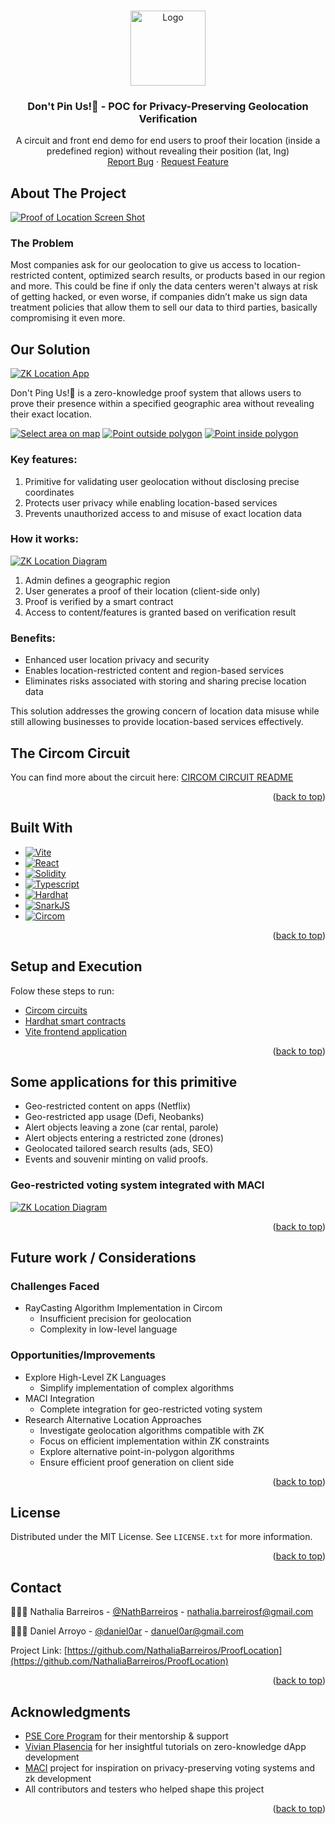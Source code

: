 <!-- Improved compatibility of back to top link: See: https://github.com/othneildrew/Best-README-Template/pull/73 -->

<a id="readme-top"></a>

<!--
*** Thanks for checking out the Best-README-Template. If you have a suggestion
*** that would make this better, please fork the repo and create a pull request
*** or simply open an issue with the tag "enhancement".
*** Don't forget to give the project a star!
*** Thanks again! Now go create something AMAZING! :D
-->

<!-- PROJECT LOGO -->
<br />
<div align="center">
  <a href="https://github.com/NathaliaBarreiros/ProofLocation">
    <img src="images/logo.png" alt="Logo" width="auto" height="120">
  </a>

<h3 align="center">Don't Pin Us!📍 - POC for Privacy-Preserving Geolocation Verification</h3>

  <p align="center">
    A circuit and front end demo for end users to proof their location (inside a predefined region) without revealing their position (lat, lng)
    <br />
    <a href="https://github.com/NathaliaBarreiros/ProofLocation/issues/new?labels=bug&template=bug-report.md">Report Bug</a>
    ·
    <a href="https://github.com/NathaliaBarreiros/ProofLocation/issues/new?labels=enhancement&template=feature-request.md">Request Feature</a>
  </p>
</div>

<!-- ABOUT THE PROJECT -->

## About The Project

[![Proof of Location Screen Shot][product-screenshot]](https://example.com)

### The Problem

Most companies ask for our geolocation to give us access to location-restricted content, optimized search results, or products based in our region and more. This could be fine if only the data centers weren't always at risk of getting hacked, or even worse, if companies didn’t make us sign data treatment policies that allow them to sell our data to third parties, basically compromising it even more.

## Our Solution

[![ZK Location App][homepage]](homepage.com)

Don't Ping Us!📍 is a zero-knowledge proof system that allows users to prove their presence within a specified geographic area without revealing their exact location.

[![Select area on map][select-area]](https://select-area-on-map.com)
[![Point outside polygon][invalid-loc-proof]](https://point-outside-polygon.com)
[![Point inside polygon][valid-loc-proof]](https://point-inside-polygon.com)

### Key features:

1. Primitive for validating user geolocation without disclosing precise coordinates
2. Protects user privacy while enabling location-based services
3. Prevents unauthorized access to and misuse of exact location data

### How it works:

[![ZK Location Diagram][zk-location-diagram]](https://zk-location-diagram.com)

1. Admin defines a geographic region
2. User generates a proof of their location (client-side only)
3. Proof is verified by a smart contract
4. Access to content/features is granted based on verification result

### Benefits:

- Enhanced user location privacy and security
- Enables location-restricted content and region-based services
- Eliminates risks associated with storing and sharing precise location data

This solution addresses the growing concern of location data misuse while still allowing businesses to provide location-based services effectively.

## The Circom Circuit

You can find more about the circuit here: [CIRCOM CIRCUIT README](https://github.com/NathaliaBarreiros/ProofLocation/tree/main/circuits)

<p align="right">(<a href="#readme-top">back to top</a>)</p>

## Built With

- [![Vite][Vite.js]][Vite-url]
- [![React][React.js]][React-url]
- [![Solidity][Solidity.js]][Solidity-url]
- [![Typescript][Typescript.js]][Typescript-url]
- [![Hardhat][Hardhat.js]][Hardhat-url]
- [![SnarkJS][SnarkJS.js]][SnarkJS-url]
- [![Circom][Circom.js]][SnarkJS-url]

<p align="right">(<a href="#readme-top">back to top</a>)</p>

<!-- GETTING STARTED -->

## Setup and Execution

Folow these steps to run:

- [Circom circuits](https://github.com/NathaliaBarreiros/ProofLocation/tree/main/circuits)
- [Hardhat smart contracts](https://github.com/NathaliaBarreiros/ProofLocation/tree/main/contracts)
- [Vite frontend application](https://github.com/NathaliaBarreiros/ProofLocation/tree/main/frontend)

<p align="right">(<a href="#readme-top">back to top</a>)</p>

<!-- USAGE EXAMPLES -->

## Some applications for this primitive

- Geo-restricted content on apps (Netflix)
- Geo-restricted app usage (Defi, Neobanks)
- Alert objects leaving a zone (car rental, parole)
- Alert objects entering a restricted zone (drones)
- Geolocated tailored search results (ads, SEO)
- Events and souvenir minting on valid proofs.

### Geo-restricted voting system integrated with MACI

[![ZK Location Diagram][zk-location-maci-diagram]](https://zk-location-maci-diagram.com)

<p align="right">(<a href="#readme-top">back to top</a>)</p>

<!-- ROADMAP -->

## Future work / Considerations

### Challenges Faced

- RayCasting Algorithm Implementation in Circom
  - Insufficient precision for geolocation
  - Complexity in low-level language

### Opportunities/Improvements

- Explore High-Level ZK Languages
  - Simplify implementation of complex algorithms
- MACI Integration
  - Complete integration for geo-restricted voting system
- Research Alternative Location Approaches
  - Investigate geolocation algorithms compatible with ZK
  - Focus on efficient implementation within ZK constraints
  - Explore alternative point-in-polygon algorithms
  - Ensure efficient proof generation on client side

<p align="right">(<a href="#readme-top">back to top</a>)</p>

<!-- LICENSE -->

## License

Distributed under the MIT License. See `LICENSE.txt` for more information.

<p align="right">(<a href="#readme-top">back to top</a>)</p>

<!-- CONTACT -->

## Contact

👩🏻‍💻 Nathalia Barreiros - [@NathBarreiros](https://twitter.com/NathBarreiros) - nathalia.barreirosf@gmail.com

🧑🏻‍💻 Daniel Arroyo - [@daniel0ar](https://twitter.com/daniel0ar) - danuel0ar@gmail.com

Project Link: [https://github.com/NathaliaBarreiros/ProofLocation](https://github.com/NathaliaBarreiros/ProofLocation)

<p align="right">(<a href="#readme-top">back to top</a>)</p>

<!-- ACKNOWLEDGMENTS -->

## Acknowledgments

- [PSE Core Program](https://github.com/privacy-scaling-explorations/core-program) for their mentorship & support
- [Vivian Plasencia](https://vivianblog.hashnode.dev/how-to-create-a-zero-knowledge-dapp-from-zero-to-production) for her insightful tutorials on zero-knowledge dApp development
- [MACI](https://github.com/privacy-scaling-explorations/maci) project for inspiration on privacy-preserving voting systems and zk development
- All contributors and testers who helped shape this project

<p align="right">(<a href="#readme-top">back to top</a>)</p>

<!-- MARKDOWN LINKS & IMAGES -->

[product-screenshot]: images/screenshot.png
[zk-location-diagram]: images/zk-location-diagram.jpg
[zk-location-MACI-Diagram]: images/zk-location-maci-diagram.jpg
[homepage]: images/homepage.png
[invalid-loc-proof]: images/invalid-loc-proof.png
[select-area]: images/select-area.png
[valid-loc-proof]: images/valid-loc-proof.png
[Vite.js]: https://img.shields.io/badge/vite-%23646CFF.svg?style=for-the-badge&logo=vite&logoColor=white
[Vite-url]: https://vitejs.dev/
[React.js]: https://img.shields.io/badge/React-20232A?style=for-the-badge&logo=react&logoColor=61DAFB
[React-url]: https://reactjs.org/
[Solidity.js]: https://img.shields.io/badge/Solidity-%23363636.svg?style=for-the-badge&logo=solidity&logoColor=white
[Solidity-url]: https://soliditylang.org/
[Circom.js]: https://img.shields.io/badge/Circom-000000?style=for-the-badge&logo=circom&logoColor=white
[Circom-url]: https://docs.circom.io/
[Typescript.js]: https://img.shields.io/badge/Typescript-000000?style=for-the-badge&logo=typescript&logoColor=white
[Typescript-url]: https://www.typescriptlang.org/
[Hardhat.js]: https://img.shields.io/badge/Hardhat-000000?style=for-the-badge&logo=hardhat&logoColor=white
[Hardhat-url]: https://hardhat.org/
[SnarkJs.js]: https://img.shields.io/badge/SnarkJs-000000?style=for-the-badge&logo=circom&logoColor=white
[SnarkJs-url]: https://github.com/iden3/snarkjs
